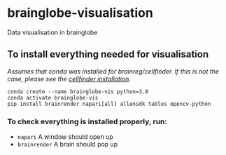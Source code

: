 # brainglobe-visualisation
Data visualisation in brainglobe


## To install everything needed for visualisation
_Assumes that conda was installed for brainreg/cellfinder. If this is not 
the case, please see the 
[cellfinder installation](https://docs.brainglobe.info/cellfinder/installation)._
```
conda create --name brainglobe-vis python=3.8
conda activate brainglobe-vis
pip install brainrender napari[all] allensdk tables opencv-python
```

### To check everything is installed properly, run:

* `napari` A window should open up
* `brainrender` A brain should pop up